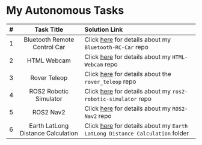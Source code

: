 # My Autonomous Tasks

\# | Task Title | Solution Link
:-:|:----------:|:-------------
1 | Bluetooth Remote Control Car | Click [here](https://github.com/mahfuzhasanreza/Bluetooth-RC-Car) for details about my `Bluetooth-RC-Car` repo
2 | HTML Webcam | Click [here](https://github.com/mahfuzhasanreza/HTML-Webcam) for details about my `HTML-Webcam` repo
3 | Rover Teleop | Click [here](https://github.com/mahfuzhasanreza/rover_teleop) for details about the `rover_teleop` repo
4 | ROS2 Robotic Simulator | Click [here](https://github.com/mahfuzhasanreza/ros2-robotic-simulator) for details about my `ros2-robotic-simulator` repo
5 | ROS2 Nav2 | Click [here](https://github.com/mahfuzhasanreza/ROS2-Nav2) for details about my `ROS2-Nav2` repo
6 | Earth LatLong Distance Calculation | Click [here](https://github.com/mahfuzhasanreza/UMRT-Autonomous-Tasks/tree/main/Earth%20LatLong%20Distance%20Calculation) for details about my `Earth LatLong Distance Calculation` folder